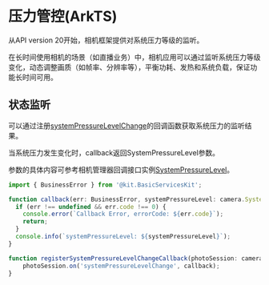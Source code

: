 # 压力管控(ArkTS)

从API version 20开始，相机框架提供对系统压力等级的监听。

在长时间使用相机的场景（如直播业务）中，相机应用可以通过监听系统压力等级变化，动态调整画质（如帧率、分辨率等），平衡功耗、发热和系统负载，保证功能长时间可用。

## 状态监听

可以通过注册[systemPressureLevelChange](../../reference/apis-camera-kit/arkts-apis-camera-PhotoSession.md#onsystempressurelevelchange20)的回调函数获取系统压力的监听结果。

当系统压力发生变化时，callback返回SystemPressureLevel参数。

参数的具体内容可参考相机管理器回调接口实例[SystemPressureLevel](../../reference/apis-camera-kit/arkts-apis-camera-e.md#systempressurelevel20)。

```ts
import { BusinessError } from '@kit.BasicServicesKit';

function callback(err: BusinessError, systemPressureLevel: camera.SystemPressureLevel): void {
  if (err !== undefined && err.code !== 0) {
    console.error(`Callback Error, errorCode: ${err.code}`);
    return;
  }
  console.info(`systemPressureLevel: ${systemPressureLevel}`);
}

function registerSystemPressureLevelChangeCallback(photoSession: camera.PhotoSession): void {
    photoSession.on('systemPressureLevelChange', callback);
}
```